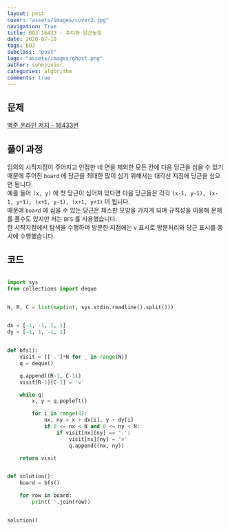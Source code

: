 ```yaml
---
layout: post
cover: "assets/images/cover2.jpg"
navigation: True
title: BOJ 16433 - 주디와 당근농장
date: 2020-07-18
tags: BOJ
subclass: "post"
logo: "assets/images/ghost.png"
author: sohnjunior
categories: algorithm
comments: true
---
```


## 문제

[백준 온라인 저지 - 16433번](https://www.acmicpc.net/problem/16433)

## 풀이 과정

임의의 시작지점이 주어지고 인접한 네 면을 제외한 모든 칸에 다음 당근을 심을 수 있기 때문에
주어진 `board` 에 당근을 최대한 많이 심기 위해서는 대각선 지점에 당근을 심으면 됩니다. <br>
예를 들어 `(x, y)` 에 첫 당근이 심어져 있다면 다음 당근들은 각각 `(x-1, y-1), (x-1, y+1), (x+1, y-1), (x+1, y+1)` 이 됩니다. <br>
때문에 `board` 에 심을 수 있는 당근은 체스판 모양을 가지게 되며 규칙성을 이용해 문제를 풀수도 있지만 저는 `BFS` 를 사용했습니다. <br>
한 시작지점에서 탐색을 수행하며 방문한 지점에는 `v` 표시로 방문처리와 당근 표시를 동시에 수행했습니다. <br>

## 코드

```python

import sys
from collections import deque


N, R, C = list(map(int, sys.stdin.readline().split()))


dx = [-1, -1, 1, 1]
dy = [-1, 1, -1, 1]


def bfs():
    visit = [['.']*N for _ in range(N)]
    q = deque()

    q.append((R-1, C-1))
    visit[R-1][C-1] = 'v'

    while q:
        x, y = q.popleft()

        for i in range(4):
            nx, ny = x + dx[i], y + dy[i]
            if 0 <= nx < N and 0 <= ny < N:
                if visit[nx][ny] == '.':
                    visit[nx][ny] = 'v'
                    q.append((nx, ny))

    return visit


def solution():
    board = bfs()

    for row in board:
        print(''.join(row))


solution()

```
